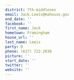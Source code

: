 ```yaml
---
district: 7th-middlesex
email: Jack.Lewis@mahouse.gov
end_date: ''
facebook: ''
first_name: Jack
hometown: Framingham
house_url: ''
last_name: Lewis
party: D
phone: (617) 722-2030
picture: ''
start_date: ''
twitter: ''
website: ''
---
```

